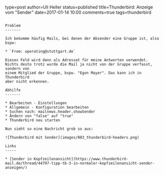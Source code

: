 type=post
author=Uli Heller
status=published
title=Thunderbird: Anzeige vom "Sender"
date=2017-01-14 10:00
comments=true
tags=thunderbird
~~~~~~

Problem
-------

Ich bekomme häufig Mails, bei denen der Absender eine Gruppe ist, also bspw:

* `From: operating@stuttgart.de`

Dieses Feld wird dann als Adressat für meine Antworten verwendet.
Nichts desto trotz wurde die Mail ja nicht von der Gruppe verfasst, sondern von
einem Mitglied der Gruppe, bspw. "Egon Mayer". Das kann ich in Thunderbird
aber nicht erkennen.

Abhilfe
-------

* Bearbeiten - Einstellungen
* Allgemein - Konfiguration bearbeiten
* Suchen nach: mailnews.header.showSender
* Ändern von "false" auf "true"
* Thunderbird neu starten

Nun sieht so eine Nachricht grob so aus:

![Thunderbird mit Sender](images/003_thunderbird-headers.png)

Links
-----

* [Sender in Kopfzeilenansicht](https://www.thunderbird-mail.de/thread/44797-tipp-tb-3-in-normaler-kopfzeilenansicht-sender-anzeigen/)
